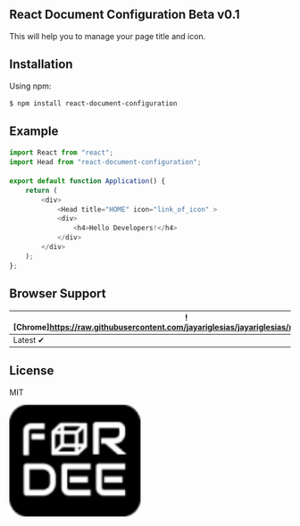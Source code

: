 ## React Document Configuration Beta v0.1

This will help you to manage your page title and icon.

## Installation

Using npm:

```bash
$ npm install react-document-configuration
```

## Example
```javascript
import React from "react";
import Head from "react-document-configuration";

export default function Application() {
    return (
        <div>
            <Head title="HOME" icon="link_of_icon" >
            <div>
                <h4>Hello Developers!</h4>
            </div>
        </div>
    );
};
```
## Browser Support

![Chrome]https://raw.githubusercontent.com/jayariglesias/jayariglesias/main/chrome.png) | ![Firefox]https://raw.githubusercontent.com/jayariglesias/jayariglesias/main/firefox.png) | ![Safari]https://raw.githubusercontent.com/jayariglesias/jayariglesias/main/safari.png) | ![Opera]https://raw.githubusercontent.com/jayariglesias/jayariglesias/main/opera.png) | ![Edge]https://raw.githubusercontent.com/jayariglesias/jayariglesias/main/chromium.png) | ![IE]https://raw.githubusercontent.com/jayariglesias/jayariglesias/main/explorer.png) |
--- | --- | --- | --- | --- | --- |
Latest ✔ | Latest ✔ | Latest ✔ | Latest ✔ | Latest ✔ | 11 ✔ |

## License

MIT

<img align="left" height="200" src="https://raw.githubusercontent.com/jayariglesias/jayariglesias/main/name.png" />
